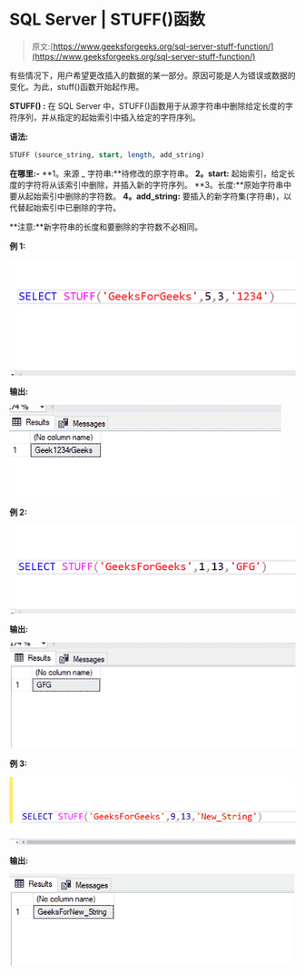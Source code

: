 # SQL Server | STUFF()函数

> 原文:[https://www.geeksforgeeks.org/sql-server-stuff-function/](https://www.geeksforgeeks.org/sql-server-stuff-function/)

有些情况下，用户希望更改插入的数据的某一部分。原因可能是人为错误或数据的变化。为此，stuff()函数开始起作用。

**STUFF() :**
在 SQL Server 中，STUFF()函数用于从源字符串中删除给定长度的字符序列，并从指定的起始索引中插入给定的字符序列。

**语法:**

```sql
STUFF (source_string, start, length, add_string)
```

**在哪里:-**
**1。来源 _ 字符串:**待修改的原字符串。
**2。start:** 起始索引，给定长度的字符将从该索引中删除，并插入新的字符序列。
**3。长度:**原始字符串中要从起始索引中删除的字符数。
**4。add_string:** 要插入的新字符集(字符串)，以代替起始索引中已删除的字符。

**注意:**新字符串的长度和要删除的字符数不必相同。

**例 1:**

![](img/07631c86bfbda96e689d6b315e2f4596.png)

**输出:**

![](img/b80051bf63b5e07b8fd310cf77d1f2d6.png)

**例 2:**

![](img/2ace927c85d40c37e211d5c778657b3f.png)

**输出:**

![](img/3d23b620f23fe8048ce7ce1731d22ce6.png)

**例 3:**

![](img/49fd9716d219d042d485af3fb23bd866.png)

**输出:**

![](img/d0c35f0352a8563f09415ab805ca37a1.png)
